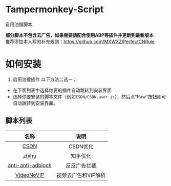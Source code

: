# Tampermonkey-Script
自用油猴脚本

**部分脚本不包含去广告，如果需要请配合使用ABP等插件并更新到最新版本**\
推荐添加本人写的补充规则：<https://github.com/MXWXZ/PerfectCNRule>

# 如何安装
1. 启用油猴插件
以下方法二选一：
- 在下面列表中选择你要的插件自动跳转到安装界面
- 选择你要安装的脚本文件（例如`CSDN/CSDN.user.js`），然后点"Raw"按钮即可自动跳转到安装界面。

## 脚本列表

| 名称         | 说明                  |
| :----------: | :-------------------: |
| [CSDN](https://github.com/MXWXZ/Tampermonkey-Script/raw/master/CSDN/CSDN.user.js) | CSDN优化 |
| [zhihu](https://github.com/MXWXZ/Tampermonkey-Script/raw/master/zhihu/zhihu.user.js) | 知乎优化 |
| [anti-anti-adblock](https://github.com/MXWXZ/Tampermonkey-Script/raw/master/anti-anti-adblock/anti-anti-adblock.user.js) | 反反广告拦截 |
| [VideoNoVIP](https://github.com/MXWXZ/Tampermonkey-Script/raw/master/VideoNoVIP/VideoNoVIP.user.js) | 视频去广告和VIP解析 |